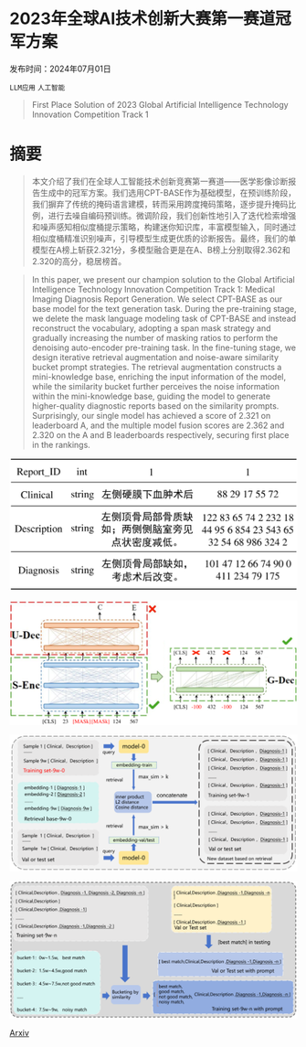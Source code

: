 # 2023年全球AI技术创新大赛第一赛道冠军方案

发布时间：2024年07月01日

`LLM应用` `人工智能`

> First Place Solution of 2023 Global Artificial Intelligence Technology Innovation Competition Track 1

# 摘要

> 本文介绍了我们在全球人工智能技术创新竞赛第一赛道——医学影像诊断报告生成中的冠军方案。我们选用CPT-BASE作为基础模型，在预训练阶段，我们摒弃了传统的掩码语言建模，转而采用跨度掩码策略，逐步提升掩码比例，进行去噪自编码预训练。微调阶段，我们创新性地引入了迭代检索增强和噪声感知相似度桶提示策略，构建迷你知识库，丰富模型输入，同时通过相似度桶精准识别噪声，引导模型生成更优质的诊断报告。最终，我们的单模型在A榜上斩获2.321分，多模型融合更是在A、B榜上分别取得2.362和2.320的高分，稳居榜首。

> In this paper, we present our champion solution to the Global Artificial Intelligence Technology Innovation Competition Track 1: Medical Imaging Diagnosis Report Generation. We select CPT-BASE as our base model for the text generation task. During the pre-training stage, we delete the mask language modeling task of CPT-BASE and instead reconstruct the vocabulary, adopting a span mask strategy and gradually increasing the number of masking ratios to perform the denoising auto-encoder pre-training task. In the fine-tuning stage, we design iterative retrieval augmentation and noise-aware similarity bucket prompt strategies. The retrieval augmentation constructs a mini-knowledge base, enriching the input information of the model, while the similarity bucket further perceives the noise information within the mini-knowledge base, guiding the model to generate higher-quality diagnostic reports based on the similarity prompts. Surprisingly, our single model has achieved a score of 2.321 on leaderboard A, and the multiple model fusion scores are 2.362 and 2.320 on the A and B leaderboards respectively, securing first place in the rankings.

![2023年全球AI技术创新大赛第一赛道冠军方案](../../../paper_images/2407.01271/x1.png)

![2023年全球AI技术创新大赛第一赛道冠军方案](../../../paper_images/2407.01271/x2.png)

![2023年全球AI技术创新大赛第一赛道冠军方案](../../../paper_images/2407.01271/x3.png)

![2023年全球AI技术创新大赛第一赛道冠军方案](../../../paper_images/2407.01271/x4.png)

[Arxiv](https://arxiv.org/abs/2407.01271)